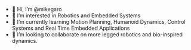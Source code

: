 - 👋 Hi, I’m @mikegaro
- 👀 I’m interested in Robotics and Embedded Systems
- 🌱 I’m currently learning Motion Planning, Humanoid Dynamics, Control Systems and Real Time Embedded Applications
- 💞️ I’m looking to collaborate on more legged robotics and bio-inspired dynamics.

<!---
mikegaro/mikegaro is a ✨ special ✨ repository because its `README.md` (this file) appears on your GitHub profile.
You can click the Preview link to take a look at your changes.
--->
